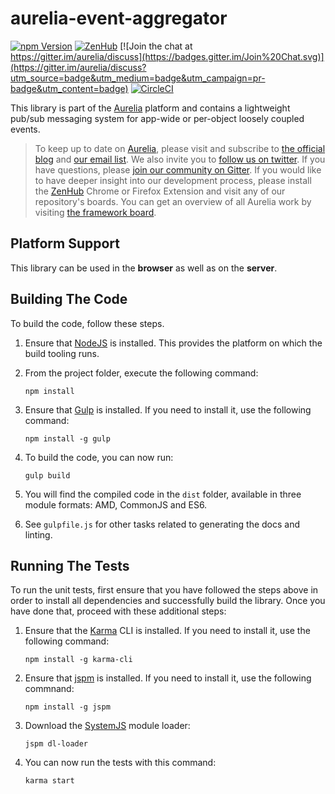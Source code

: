 # aurelia-event-aggregator

[![npm Version](https://img.shields.io/npm/v/aurelia-event-aggregator.svg)](https://www.npmjs.com/package/aurelia-event-aggregator)
[![ZenHub](https://raw.githubusercontent.com/ZenHubIO/support/master/zenhub-badge.png)](https://zenhub.io)
[![Join the chat at https://gitter.im/aurelia/discuss](https://badges.gitter.im/Join%20Chat.svg)](https://gitter.im/aurelia/discuss?utm_source=badge&utm_medium=badge&utm_campaign=pr-badge&utm_content=badge)
[![CircleCI](https://circleci.com/gh/aurelia/event-aggregator.svg?style=shield)](https://circleci.com/gh/aurelia/event-aggregator)

This library is part of the [Aurelia](http://www.aurelia.io/) platform and contains a lightweight pub/sub messaging system for app-wide or per-object loosely coupled events.

> To keep up to date on [Aurelia](http://www.aurelia.io/), please visit and subscribe to [the official blog](http://blog.durandal.io/) and [our email list](http://durandal.us10.list-manage1.com/subscribe?u=dae7661a3872ee02b519f6f29&id=3de6801ccc). We also invite you to [follow us on twitter](https://twitter.com/aureliaeffect). If you have questions, please [join our community on Gitter](https://gitter.im/aurelia/discuss). If you would like to have deeper insight into our development process, please install the [ZenHub](https://zenhub.io) Chrome or Firefox Extension and visit any of our repository's boards. You can get an overview of all Aurelia work by visiting [the framework board](https://github.com/aurelia/framework#boards).

## Platform Support

This library can be used in the **browser** as well as on the **server**.

## Building The Code

To build the code, follow these steps.

1. Ensure that [NodeJS](http://nodejs.org/) is installed. This provides the platform on which the build tooling runs.
2. From the project folder, execute the following command:

	```shell
	npm install
	```
3. Ensure that [Gulp](http://gulpjs.com/) is installed. If you need to install it, use the following command:

	```shell
	npm install -g gulp
	```
4. To build the code, you can now run:

	```shell
	gulp build
	```
5. You will find the compiled code in the `dist` folder, available in three module formats: AMD, CommonJS and ES6.

6. See `gulpfile.js` for other tasks related to generating the docs and linting.

## Running The Tests

To run the unit tests, first ensure that you have followed the steps above in order to install all dependencies and successfully build the library. Once you have done that, proceed with these additional steps:

1. Ensure that the [Karma](http://karma-runner.github.io/) CLI is installed. If you need to install it, use the following command:

	```shell
	npm install -g karma-cli
	```
2. Ensure that [jspm](http://jspm.io/) is installed. If you need to install it, use the following commnand:

	```shell
	npm install -g jspm
	```
3. Download the [SystemJS](https://github.com/systemjs/systemjs) module loader:

	```shell
	jspm dl-loader
	```

4. You can now run the tests with this command:

	```shell
	karma start
	```
